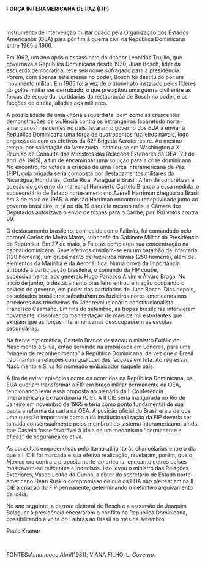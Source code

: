 **FORÇA INTERAMERICANA DE PAZ (FIP)**

 

Instrumento de intervenção militar criado pela Organização dos Estados
Americanos (OEA) para pôr fim à guerra civil na República Dominicana
entre 1965 e 1966.

Em 1962, um ano após o assassinato do ditador Leonidas Trujillo, que
governava a República Dominicana desde 1930, Juan Bosch, líder da
esquerda democrática, teve seu nome sufragado para a presidência. Porém,
com apenas sete meses no poder, Bosch foi destituído por um movimento
militar. Em 1965 foi a vez de o triunvirato instalado pelos líderes do
golpe militar ser derrubado, o que precipitou uma guerra civil entre as
forças de esquerda, partidárias da restauração de Bosch no poder, e as
facções de direita, aliadas aos militares.

A possibilidade de uma vitória esquerdista, bem como as crescentes
demonstrações de violência contra os estrangeiros (sobretudo
norte-americanos) residentes no país, levaram o governo dos EUA a enviar
à República Dominicana uma força de quatrocentos fuzileiros navais, logo
engrossada com os efetivos da 82ª Brigada Aeroterrestre. Ao mesmo tempo,
por solicitação da Venezuela, instalou-se em Washington a X Reunião de
Consulta dos Ministros das Relações Exteriores da OEA (29 de abril de
1965), a fim de encaminhar uma solução para a crise dominicana. No
encontro, foi votada a criação de uma Força Interamericana de Paz (FIP),
cuja brigada seria composta por destacamentos militares da Nicarágua,
Honduras, Costa Rica, Paraguai e Brasil. A fim de concretizar a adesão
do governo do marechal Humberto Castelo Branco a essa medida, o
subsecretário de Estado norte-americano Averell Harriman chegou ao
Brasil em 3 de maio de 1965. A missão Harriman encontrou receptividade
junto ao governo brasileiro, e, já no dia 19 daquele mesmo mês, a Câmara
dos Deputados autorizava o envio de tropas para o Caribe, por 190 votos
contra 99.

O destacamento brasileiro, conhecido como Faibrás, foi comandado pelo
coronel Carlos de Meira Matos, subchefe do Gabinete Militar da
Presidência da República. Em 27 de maio, o Faibrás completou sua
concentração na capital dominicana. Seus efetivos dividiam-se em um
batalhão de infantaria (120 homens), um grupamento de fuzileiros navais
(250 homens), além de elementos da Marinha e da Aeronáutica. Numa prova
da importância atribuída à participação brasileira, o comando da FIP
coube, sucessivamente, aos generais Hugo Panasco Alvim e Álvaro Braga.
No início de junho, o destacamento brasileiro entrou em ação ocupando o
palácio do governo, em poder dos partidários de Juan Bosch. Dias depois,
os soldados brasileiros substituíram os fuzileiros norte-americanos nos
arredores das trincheiras do líder revolucionário constitucionalista
Francisco Caamaño. Em fins de setembro, as tropas brasileiras
intervieram novamente, dissolvendo manifestação de mais de mil
estudantes que exigiam que as forças interamericanas desocupassem as
escolas secundárias.

Na frente diplomática, Castelo Branco destacou o ministro Eulálio do
Nascimento e Silva, então servindo na embaixada em Londres, para uma
“viagem de reconhecimento” à República Dominicana, de vez que o Brasil
não mantinha relações com qualquer das facções em luta. Ao regressar,
Nascimento e Silva foi nomeado embaixador naquele país.

A fim de evitar episódios como os ocorridos na República Dominicana, os
EUA queriam transformar a FIP em braço militar permanente da OEA,
tencionando levar essa proposta ao plenário da II Conferência
Interamericana Extraordinária (CIE). A II CIE seria inaugurada no Rio de
Janeiro em novembro de 1965 e teria como ponto fundamental de sua pauta
a reforma da carta da OEA. A posição oficial do Brasil era a de que uma
questão importante como a da institucionalização da FIP deveria ser
tomada consensualmente pelos membros do sistema interamericano, ainda
que Castelo fosse favorável à idéia de um mecanismo “permanente e
eficaz” de segurança coletiva.

As consultas empreendidas pelo Itamarati junto às chancelarias entre o
dia que a II CIE foi marcada e sua efetiva realização, revelaram, porém,
que o México era contra a proposta norte-americana, enquanto outros
países mostravam-se reticentes e indecisos. Isto levou o ministro das
Relações Exteriores, Vasco Leitão da Cunha, a obter do secretário de
Estado norte-americano Dean Rusk o compromisso de que os EUA não
pleiteariam na II CIE a criação da FIP permanente, determinando o
definitivo arquivamento da idéia.

No ano seguinte, a derrota eleitoral de Bosch e a ascensão de Joaquim
Balaguer à presidência encerraram o conflito na República Dominicana,
possibilitando a volta do Faibrás ao Brasil no mês de setembro.

Paulo Kramer

 

FONTES:*Almanaque Abril*(1981); VIANA FILHO, L. *Governo.*

 
